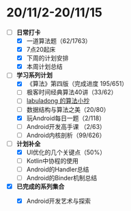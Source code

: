 # 20/11/2-20/11/15

* [ ] **日常打卡**
  * [x] 一道算法题（62/1763）
  * [x] 7点20起床
  * [x] 下周的计划安排
  * [x] 本周计划总结
* [ ] **学习系列计划**
  * [x] 《算法》第四版（完成进度 195/651）
  * [ ] 极客时间经典算法40讲（33/62）
  * [ ] [labuladong 的算法小抄](https://labuladong.gitbook.io/algo/)
  * [ ] 数据结构与算法之美（20/80）
  * [x] 玩Android每日一题（2/118）
  * [ ] Android开发高手课 （2/63）
  * [ ] Android内核剖析（99/626）
* [ ] **计划补全**
  * [x] UI优化的几个关键点（50%）
  * [ ] Kotlin中协程的使用
  * [ ] Android的Handler总结
  * [ ] Android的Binder机制总结
* [x] **已完成的系列集合**
  * [x] Android开发艺术与探索

